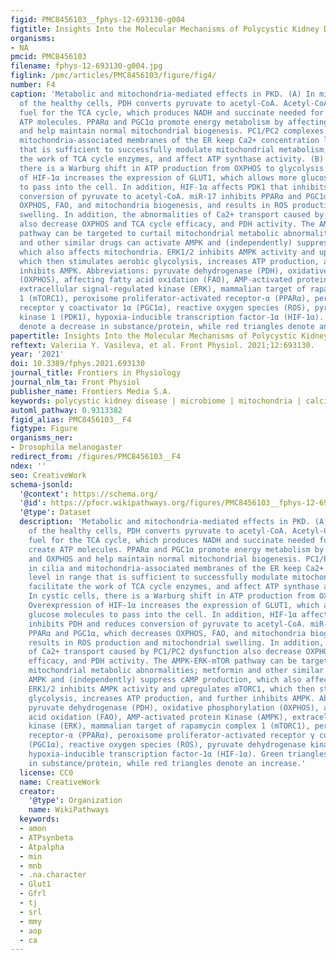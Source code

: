 ```yaml
---
figid: PMC8456103__fphys-12-693130-g004
figtitle: Insights Into the Molecular Mechanisms of Polycystic Kidney Diseases
organisms:
- NA
pmcid: PMC8456103
filename: fphys-12-693130-g004.jpg
figlink: /pmc/articles/PMC8456103/figure/fig4/
number: F4
caption: 'Metabolic and mitochondria-mediated effects in PKD. (A) In mitochondria
  of the healthy cells, PDH converts pyruvate to acetyl-CoA. Acetyl-CoA is the main
  fuel for the TCA cycle, which produces NADH and succinate needed for OXPHOS to create
  ATP molecules. PPARα and PGC1α promote energy metabolism by affecting FAO and OXPHOS
  and help maintain normal mitochondrial biogenesis. PC1/PC2 complexes in cilia and
  mitochondria-associated membranes of the ER keep Ca2+ concentration level in range
  that is sufficient to successfully modulate mitochondrial metabolism, facilitate
  the work of TCA cycle enzymes, and affect ATP synthase activity. (B) In cystic cells,
  there is a Warburg shift in ATP production from OXPHOS to glycolysis. Overexpression
  of HIF-1α increases the expression of GLUT1, which allows more glucose molecules
  to pass into the cell. In addition, HIF-1α affects PDK1 that inhibits PDH and reduces
  conversion of pyruvate to acetyl-CoA. miR-17 inhibits PPARα and PGC1α, which decreases
  OXPHOS, FAO, and mitochondria biogenesis, and results in ROS production and mitochondrial
  swelling. In addition, the abnormalities of Ca2+ transport caused by PC1/PC2 dysfunction
  also decrease OXPHOS and TCA cycle efficacy, and PDH activity. The AMPK-ERK-mTOR
  pathway can be targeted to curtail mitochondrial metabolic abnormalities; metformin
  and other similar drugs can activate AMPK and (independently) suppress cAMP production,
  which also affects mitochondria. ERK1/2 inhibits AMPK activity and upregulates mTORC1,
  which then stimulates aerobic glycolysis, increases ATP production, and further
  inhibits AMPK. Abbreviations: pyruvate dehydrogenase (PDH), oxidative phosphorylation
  (OXPHOS), affecting fatty acid oxidation (FAO), AMP-activated protein Kinase (AMPK),
  extracellular signal-regulated kinase (ERK), mammalian target of rapamycin complex
  1 (mTORC1), peroxisome proliferator-activated receptor-α (PPARα), peroxisome proliferator-activated
  receptor γ coactivator 1α (PGC1α), reactive oxygen species (ROS), pyruvate dehydrogenase
  kinase 1 (PDK1), hypoxia-inducible transcription factor-1α (HIF-1α). Green triangles
  denote a decrease in substance/protein, while red triangles denote an increase.'
papertitle: Insights Into the Molecular Mechanisms of Polycystic Kidney Diseases.
reftext: Valeriia Y. Vasileva, et al. Front Physiol. 2021;12:693130.
year: '2021'
doi: 10.3389/fphys.2021.693130
journal_title: Frontiers in Physiology
journal_nlm_ta: Front Physiol
publisher_name: Frontiers Media S.A.
keywords: polycystic kidney disease | microbiome | mitochondria | calcium | cilia
automl_pathway: 0.9313382
figid_alias: PMC8456103__F4
figtype: Figure
organisms_ner:
- Drosophila melanogaster
redirect_from: /figures/PMC8456103__F4
ndex: ''
seo: CreativeWork
schema-jsonld:
  '@context': https://schema.org/
  '@id': https://pfocr.wikipathways.org/figures/PMC8456103__fphys-12-693130-g004.html
  '@type': Dataset
  description: 'Metabolic and mitochondria-mediated effects in PKD. (A) In mitochondria
    of the healthy cells, PDH converts pyruvate to acetyl-CoA. Acetyl-CoA is the main
    fuel for the TCA cycle, which produces NADH and succinate needed for OXPHOS to
    create ATP molecules. PPARα and PGC1α promote energy metabolism by affecting FAO
    and OXPHOS and help maintain normal mitochondrial biogenesis. PC1/PC2 complexes
    in cilia and mitochondria-associated membranes of the ER keep Ca2+ concentration
    level in range that is sufficient to successfully modulate mitochondrial metabolism,
    facilitate the work of TCA cycle enzymes, and affect ATP synthase activity. (B)
    In cystic cells, there is a Warburg shift in ATP production from OXPHOS to glycolysis.
    Overexpression of HIF-1α increases the expression of GLUT1, which allows more
    glucose molecules to pass into the cell. In addition, HIF-1α affects PDK1 that
    inhibits PDH and reduces conversion of pyruvate to acetyl-CoA. miR-17 inhibits
    PPARα and PGC1α, which decreases OXPHOS, FAO, and mitochondria biogenesis, and
    results in ROS production and mitochondrial swelling. In addition, the abnormalities
    of Ca2+ transport caused by PC1/PC2 dysfunction also decrease OXPHOS and TCA cycle
    efficacy, and PDH activity. The AMPK-ERK-mTOR pathway can be targeted to curtail
    mitochondrial metabolic abnormalities; metformin and other similar drugs can activate
    AMPK and (independently) suppress cAMP production, which also affects mitochondria.
    ERK1/2 inhibits AMPK activity and upregulates mTORC1, which then stimulates aerobic
    glycolysis, increases ATP production, and further inhibits AMPK. Abbreviations:
    pyruvate dehydrogenase (PDH), oxidative phosphorylation (OXPHOS), affecting fatty
    acid oxidation (FAO), AMP-activated protein Kinase (AMPK), extracellular signal-regulated
    kinase (ERK), mammalian target of rapamycin complex 1 (mTORC1), peroxisome proliferator-activated
    receptor-α (PPARα), peroxisome proliferator-activated receptor γ coactivator 1α
    (PGC1α), reactive oxygen species (ROS), pyruvate dehydrogenase kinase 1 (PDK1),
    hypoxia-inducible transcription factor-1α (HIF-1α). Green triangles denote a decrease
    in substance/protein, while red triangles denote an increase.'
  license: CC0
  name: CreativeWork
  creator:
    '@type': Organization
    name: WikiPathways
  keywords:
  - amon
  - ATPsynbeta
  - Atpalpha
  - min
  - mnb
  - .na.character
  - Glut1
  - Gfrl
  - tj
  - srl
  - mmy
  - aop
  - ca
---
```

